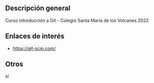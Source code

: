 ## Descripción general

Curso introducción a Git - Colegio Santa María de los Volcanes 2022

## Enlaces de interés

- https://git-scm.com/

## Otros

si
